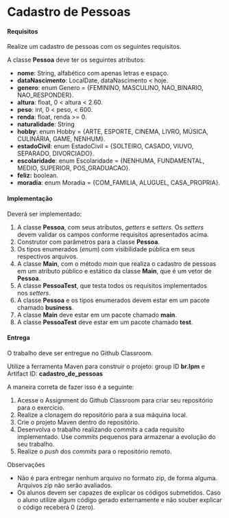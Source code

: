 # Cadastro de Pessoas

#### Requisitos

Realize um cadastro de pessoas com os seguintes requisitos.

A classe **Pessoa** deve ter os seguintes atributos:

*   **nome**: String, alfabético com apenas letras e espaço.
*   **dataNascimento**: LocalDate, dataNascimento < hoje.
*   **genero**: enum Genero = {FEMININO, MASCULINO, NAO\_BINARIO, NAO\_RESPONDER}.
*   **altura**: float, 0 < altura < 2.60.
*   **peso**: int, 0 < peso, < 600.
*   **renda**: float, renda >= 0.
*   **naturalidade**: String
*   **hobby**: enum Hobby = {ARTE, ESPORTE, CINEMA, LIVRO, MÚSICA, CULINÁRIA, GAME, NENHUM}.
*   **estadoCivil**: enum EstadoCivil = {SOLTEIRO, CASADO, VIUVO, SEPARADO, DIVORCIADO}.
*   **escolaridade**: enum Escolaridade = {NENHUMA, FUNDAMENTAL, MEDIO, SUPERIOR, POS\_GRADUACAO}.
*   **feliz:** boolean.
*   **moradia**: enum Moradia = {COM\_FAMILIA, ALUGUEL, CASA\_PROPRIA}.

#### Implementação

Deverá ser implementado:

1.  A classe **Pessoa**, com seus atributos, _getters_ e _setters_. Os _setters_ devem validar os campos conforme requisitos apresentados acima.
2.  Construtor com parâmetros para a classe **Pessoa**.
3.  Os tipos enumerados (_enum_) com visibilidade pública em seus respectivos arquivos.
4.  A classe **Main**, com o método _main_ que realiza o cadastro de pessoas em um atributo público e estático da classe **Main**, que é um vetor de **Pessoa**.
5.  A classe **PessoaTest**, que testa todos os requisitos implementados nos _setters_. 
6.  A classe **Pessoa** e os tipos enumerados devem estar em um pacote chamado **business**.
7.  A classe **Main** deve estar em um pacote chamado **main**.
8.  A classe **PessoaTest** deve estar em um pacote chamado **test**.

#### Entrega

O trabalho deve ser entregue no Github Classroom.

Utilize a ferramenta Maven para construir o projeto: group ID **br.lpm** e Artifact ID: **cadastro_de_pessoas**

A maneira correta de fazer isso é a seguinte:

1. Acesse o Assignment do Github Classroom para criar seu repositório para o exercício.
2. Realize a clonagem do repositório para a sua máquina local.
3. Crie o projeto Maven dentro do repositório.
4. Desenvolva o trabalho realizando _commits_ a cada requisito implementado. Use _commits_ pequenos para armazenar a evolução do seu trabalho.
5. Realize o _push_ dos _commits_ para o repositório remoto.

Observações

* Não é para entregar nenhum arquivo no formato zip, de forma alguma. Arquivos zip não serão avaliados.
* Os alunos devem ser capazes de explicar os códigos submetidos. Caso o aluno utilize algum código gerado externamente e não souber explicar o código receberá 0 (zero).